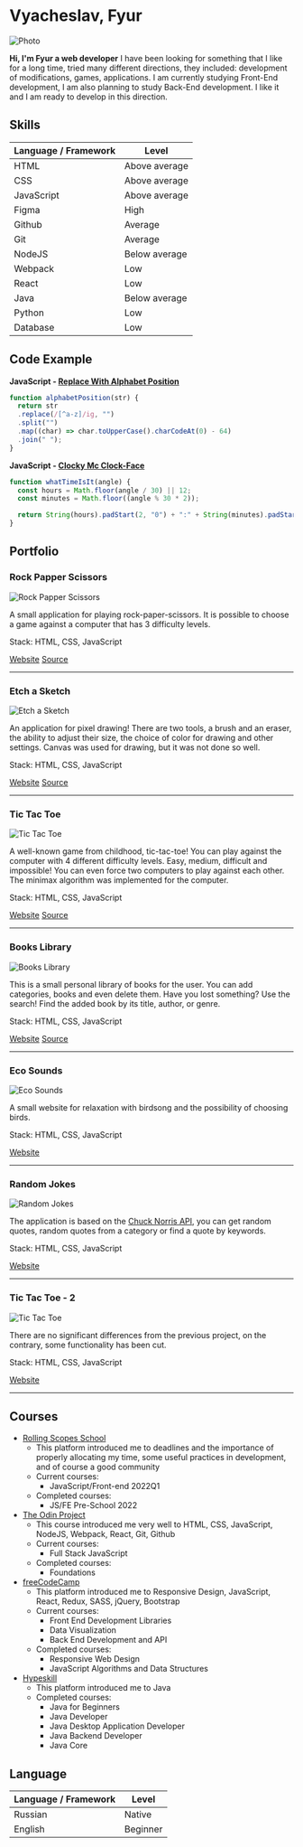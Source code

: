 # Vyacheslav, Fyur

![Photo](./assets/img/photo-230x230.png "Photo")

**Hi, I'm Fyur a web developer**
I have been looking for something that I like for a long time, tried many different directions, they included: development of modifications, games, applications. I am currently studying Front-End development, I am also planning to study Back-End development. I like it and I am ready to develop in this direction.

## Skills

| Language / Framework | Level           |
| --                   | --              |
| HTML                 | Above average   |
| CSS                  | Above average   |
| JavaScript           | Above average   |
| Figma                | High            |
| Github               | Average         |
| Git                  | Average         |
| NodeJS               | Below average   |
| Webpack              | Low             |
| React                | Low             |
| Java                 | Below average   |
| Python               | Low             |
| Database             | Low             |

## Code Example

**JavaScript - [Replace With Alphabet Position](https://www.codewars.com/kata/546f922b54af40e1e90001da)**

```javascript
function alphabetPosition(str) {
  return str
  .replace(/[^a-z]/ig, "")
  .split("")
  .map((char) => char.toUpperCase().charCodeAt(0) - 64)
  .join(" ");
}
```

**JavaScript - [Clocky Mc Clock-Face](https://www.codewars.com/kata/59752e1f064d1261cb0000ec)**

```javascript
function whatTimeIsIt(angle) {
  const hours = Math.floor(angle / 30) || 12;
  const minutes = Math.floor((angle % 30 * 2));

  return String(hours).padStart(2, "0") + ":" + String(minutes).padStart(2, "0");
}
```

## Portfolio

### Rock Papper Scissors

![Rock Papper Scissors](./assets/projects/rock-paper-scissors.png)

A small application for playing rock-paper-scissors. It is possible to choose a game against a computer that has 3 difficulty levels.

Stack: HTML, CSS, JavaScript

[Website](https://totgg.github.io/odin-rock-paper-scissors/)
[Source](https://github.com/totgg/odin-rock-paper-scissors/)

---

### Etch a Sketch

![Etch a Sketch](./assets/projects/etch-a-sketch.png)

An application for pixel drawing! There are two tools, a brush and an eraser, the ability to adjust their size, the choice of color for drawing and other settings. Canvas was used for drawing, but it was not done so well.

Stack: HTML, CSS, JavaScript

[Website](https://totgg.github.io/odin-etch-a-sketch/)
[Source](https://github.com/totgg/odin-etch-a-sketch/)

---

### Tic Tac Toe

![Tic Tac Toe](./assets/projects/tic-tac-toe.png)

A well-known game from childhood, tic-tac-toe! You can play against the computer with 4 different difficulty levels. Easy, medium, difficult and impossible! You can even force two computers to play against each other. The minimax algorithm was implemented for the computer.

Stack: HTML, CSS, JavaScript

[Website](https://totgg.github.io/odin-tic-tac-toe/)
[Source](https://github.com/totgg/odin-tic-tac-toe/)

---

### Books Library

![Books Library](./assets/projects/books-library.png)

This is a small personal library of books for the user. You can add categories, books and even delete them. Have you lost something? Use the search! Find the added book by its title, author, or genre.

Stack: HTML, CSS, JavaScript

[Website](https://totgg.github.io/odin-books-library/)
[Source](https://github.com/totgg/odin-books-library/)

---

### Eco Sounds

![Eco Sounds](./assets/projects/eco-sounds.png)

A small website for relaxation with birdsong and the possibility of choosing birds.

Stack: HTML, CSS, JavaScript

[Website](https://rolling-scopes-school.github.io/totgg-JSFEPRESCHOOL/eco-sounds/)

---

### Random Jokes

![Random Jokes](./assets/projects/random-jokes.png)

The application is based on the [Chuck Norris API](https://api.chucknorris.io/), you can get random quotes, random quotes from a category or find a quote by keywords.

Stack: HTML, CSS, JavaScript

[Website](https://rolling-scopes-school.github.io/totgg-JSFEPRESCHOOL/random-jokes/)

---

### Tic Tac Toe - 2

![Tic Tac Toe](./assets/projects/tic-tac-toe-2.png)

There are no significant differences from the previous project, on the contrary, some functionality has been cut.

Stack: HTML, CSS, JavaScript

[Website](https://rolling-scopes-school.github.io/totgg-JSFEPRESCHOOL/tic-tac-toe/)

---

## Courses

- [Rolling Scopes School](https://rs.school/)
  - This platform introduced me to deadlines and the importance of properly allocating my time, some useful practices in development, and of course a good community
  - Current courses:
    - JavaScript/Front-end 2022Q1
  - Completed courses:
    - JS/FE Pre-School 2022
- [The Odin Project](https://www.theodinproject.com)
  - This course introduced me very well to HTML, CSS, JavaScript, NodeJS, Webpack, React, Git, Github
  - Current courses:
    - Full Stack JavaScript
  - Completed courses:
    - Foundations
- [freeCodeCamp](https://www.freecodecamp.org/)
  - This platform introduced me to Responsive Design, JavaScript, React, Redux, SASS, jQuery, Bootstrap
  - Current courses:
    - Front End Development Libraries
    - Data Visualization
    - Back End Development and API
  - Completed courses:
    - Responsive Web Design
    - JavaScript Algorithms and Data Structures
- [Hypeskill](https://hyperskill.org)
  - This platform introduced me to Java
  - Completed courses:
    - Java for Beginners
    - Java Developer
    - Java Desktop Application Developer
    - Java Backend Developer
    - Java Core

## Language

| Language / Framework | Level           |
| --                   | --              |
| Russian              | Native          |
| English              | Beginner        |

